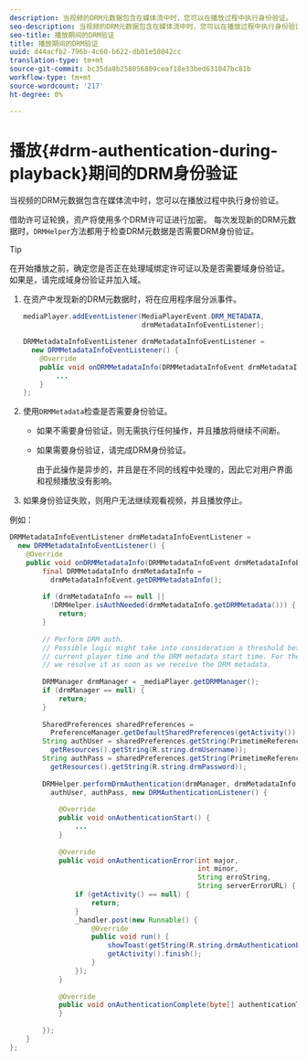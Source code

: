 ```yaml
---
description: 当视频的DRM元数据包含在媒体流中时，您可以在播放过程中执行身份验证。
seo-description: 当视频的DRM元数据包含在媒体流中时，您可以在播放过程中执行身份验证。
seo-title: 播放期间的DRM验证
title: 播放期间的DRM验证
uuid: d44acfb2-796b-4c60-b622-db01e58042cc
translation-type: tm+mt
source-git-commit: bc35da8b258056809ceaf18e33bed631047bc81b
workflow-type: tm+mt
source-wordcount: '217'
ht-degree: 0%

---
```



# 播放{#drm-authentication-during-playback}期间的DRM身份验证

当视频的DRM元数据包含在媒体流中时，您可以在播放过程中执行身份验证。

借助许可证轮换，资产将使用多个DRM许可证进行加密。 每次发现新的DRM元数据时，`DRMHelper`方法都用于检查DRM元数据是否需要DRM身份验证。

>[!TIP]
>
>在开始播放之前，确定您是否正在处理域绑定许可证以及是否需要域身份验证。 如果是，请完成域身份验证并加入域。

1. 在资产中发现新的DRM元数据时，将在应用程序层分派事件。

   ```java
   mediaPlayer.addEventListener(MediaPlayerEvent.DRM_METADATA,  
                                drmMetadataInfoEventListener); 
   
   DRMMetadataInfoEventListener drmMetadataInfoEventListener =  
     new DRMMetadataInfoEventListener() { 
       @Override 
       public void onDRMMetadataInfo(DRMMetadataInfoEvent drmMetadataInfoEvent) { 
           ... 
       } 
   };
   ```

1. 使用`DRMMetadata`检查是否需要身份验证。

   * 如果不需要身份验证，则无需执行任何操作，并且播放将继续不间断。
   * 如果需要身份验证，请完成DRM身份验证。

      由于此操作是异步的，并且是在不同的线程中处理的，因此它对用户界面和视频播放没有影响。

1. 如果身份验证失败，则用户无法继续观看视频，并且播放停止。

<!--<a id="example_939B95F831A245869F9248E2767F260C"></a>-->

例如：

```java
DRMMetadataInfoEventListener drmMetadataInfoEventListener =  
  new DRMMetadataInfoEventListener() { 
    @Override 
    public void onDRMMetadataInfo(DRMMetadataInfoEvent drmMetadataInfoEvent) { 
        final DRMMetadataInfo drmMetadataInfo =  
          drmMetadataInfoEvent.getDRMMetadataInfo(); 
 
        if (drmMetadataInfo == null ||  
          !DRMHelper.isAuthNeeded(drmMetadataInfo.getDRMMetadata())) { 
            return; 
        } 
 
        // Perform DRM auth. 
        // Possible logic might take into consideration a threshold between the  
        // current player time and the DRM metadata start time. For the time being,  
        // we resolve it as soon as we receive the DRM metadata. 
 
        DRMManager drmManager = _mediaPlayer.getDRMManager(); 
        if (drmManager == null) { 
            return; 
        } 
 
        SharedPreferences sharedPreferences =  
          PreferenceManager.getDefaultSharedPreferences(getActivity()); 
        String authUser = sharedPreferences.getString(PrimetimeReference.SETTINGS_DRM_USERNAME,  
          getResources().getString(R.string.drmUsername)); 
        String authPass = sharedPreferences.getString(PrimetimeReference.SETTINGS_DRM_PASSWORD,  
          getResources().getString(R.string.drmPassword)); 
 
        DRMHelper.performDrmAuthentication(drmManager, drmMetadataInfo.getDRMMetadata(),  
          authUser, authPass, new DRMAuthenticationListener() { 
 
            @Override 
            public void onAuthenticationStart() { 
                ... 
            } 
 
            @Override 
            public void onAuthenticationError(int major,  
                                              int minor,  
                                              String erroString,  
                                              String serverErrorURL) { 
                if (getActivity() == null) { 
                    return; 
                } 
                _handler.post(new Runnable() { 
                    @Override 
                    public void run() { 
                        showToast(getString(R.string.drmAuthenticationError)); 
                        getActivity().finish(); 
                    } 
                }); 
            } 
 
            @Override 
            public void onAuthenticationComplete(byte[] authenticationToken) { 
            } 
 
        }); 
    } 
}; 
```
